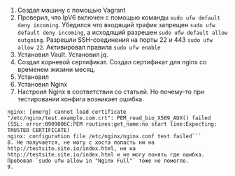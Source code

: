 1. Создал машину с помощью Vagrant
2. Проверил, что IpV6 включен с помощью команды `sudo ufw default deny incoming`. Убедился что входящий трафик запрещен `sudo ufw default deny incoming`, а исходящий разрешен `sudo ufw default allow outgoing`. Разрешли SSH-соединения на порты 22 и 443 `sudo ufw allow 22`. Активировал правила `sudo ufw enable`
3. Установил Vault. Установил jq. 
4. Создал корневой сертификат. Создал сертификат для nginx со временем жизини месяц. 
5. Установил
6. Установил Nginx
7. Настроил Nginx в соответствии со статьей. Но почему-то при тестировании конфига возникает ошибка. 
```sudo nginx -t
nginx: [emerg] cannot load certificate "/etc/nginx/test.example.com.crt": PEM_read_bio_X509_AUX() failed (SSL: error:0909006C:PEM routines:get_name:no start line:Expecting: TRUSTED CERTIFICATE)
nginx: configuration file /etc/nginx/nginx.conf test failed```
8. Не получается, не могу с хоста попасть ни на http://testsite.site.io/index.html, ни на http://testsite.site.io/index.html и не могу понять где ошибка. Пробовал `sudo ufw allow in "Nginx Full"` тоже не помогло.
9. 